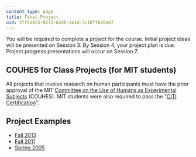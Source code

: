 ```yaml
---
content_type: page
title: Final Project
uid: 3ff4d4c5-9272-62d6-3e1d-3c18ff020a67
---
```


You will be required to complete a project for the course. Initial project ideas will be presented on Session 3. By Session 4, your project plan is due. Project progress presentations will occur on Session 7.

COUHES for Class Projects (for MIT students)
--------------------------------------------

All projects that involve research on human participants must have the prior approval of the MIT [Committee on the Use of Humans as Experimental Subjects](https://couhes.mit.edu/) (COUHES). MIT students were also required to pass the "[CITI Certification](https://couhes.mit.edu/training-research-involving-human-subjects)".

Project Examples
----------------

*   [Fall 2013](http://courses.media.mit.edu/2013fall/mas630/13.projects/finalprojects.html)
*   [Fall 2011](http://courses.media.mit.edu/2011fall/mas630/11.projects/)
*   [Spring 2005](http://courses.media.mit.edu/2005spring/mas630/05.projects/)